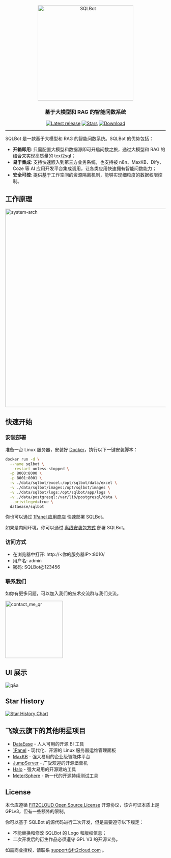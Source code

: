 <p align="center"><img src="https://resource-fit2cloud-com.oss-cn-hangzhou.aliyuncs.com/sqlbot/sqlbot.png" alt="SQLBot" width="300" /></p>
<h3 align="center">基于大模型和 RAG 的智能问数系统</h3>
<p align="center">
  <a href="https://github.com/dataease/SQLBot/releases/latest"><img src="https://img.shields.io/github/v/release/dataease/SQLBot" alt="Latest release"></a>
  <a href="https://github.com/dataease/SQLBot"><img src="https://img.shields.io/github/stars/dataease/SQLBot?color=%231890FF&style=flat-square" alt="Stars"></a>    
  <a href="https://hub.docker.com/r/dataease/SQLbot"><img src="https://img.shields.io/docker/pulls/dataease/sqlbot?label=downloads" alt="Download"></a><br/>

</p>
<hr/>

SQLBot 是一款基于大模型和 RAG 的智能问数系统。SQLBot 的优势包括：

- **开箱即用**: 只需配置大模型和数据源即可开启问数之旅，通过大模型和 RAG 的结合来实现高质量的 text2sql；
- **易于集成**: 支持快速嵌入到第三方业务系统，也支持被 n8n、MaxKB、Dify、Coze 等 AI 应用开发平台集成调用，让各类应用快速拥有智能问数能力；
- **安全可控**: 提供基于工作空间的资源隔离机制，能够实现细粒度的数据权限控制。

## 工作原理

<img width="1189" height="624" alt="system-arch" src="https://github.com/user-attachments/assets/cde40783-369e-493e-bb59-44ce43c2e7c5" />

## 快速开始

### 安装部署

准备一台 Linux 服务器，安装好 [Docker](https://docs.docker.com/get-docker/)，执行以下一键安装脚本：

```bash
docker run -d \
  --name sqlbot \
  --restart unless-stopped \
  -p 8000:8000 \
  -p 8001:8001 \
  -v ./data/sqlbot/excel:/opt/sqlbot/data/excel \
  -v ./data/sqlbot/images:/opt/sqlbot/images \
  -v ./data/sqlbot/logs:/opt/sqlbot/app/logs \
  -v ./data/postgresql:/var/lib/postgresql/data \
  --privileged=true \
  dataease/sqlbot
```

你也可以通过 [1Panel 应用商店](https://apps.fit2cloud.com/1panel) 快速部署 SQLBot。

如果是内网环境，你可以通过 [离线安装包方式](https://community.fit2cloud.com/#/products/sqlbot/downloads) 部署 SQLBot。

### 访问方式

- 在浏览器中打开: http://<你的服务器IP>:8010/
- 用户名: admin
- 密码: SQLBot@123456

### 联系我们

如你有更多问题，可以加入我们的技术交流群与我们交流。

<img width="180" height="180" alt="contact_me_qr" src="https://github.com/user-attachments/assets/2594ff29-5426-4457-b051-279855610030" />

## UI 展示

  <tr>
    <img alt="q&a" src="https://github.com/user-attachments/assets/55526514-52f3-4cfe-98ec-08a986259280"   />
  </tr>

## Star History

[![Star History Chart](https://api.star-history.com/svg?repos=dataease/sqlbot&type=Date)](https://www.star-history.com/#dataease/sqlbot&Date)

## 飞致云旗下的其他明星项目

- [DataEase](https://github.com/dataease/dataease/) - 人人可用的开源 BI 工具
- [1Panel](https://github.com/1panel-dev/1panel/) - 现代化、开源的 Linux 服务器运维管理面板
- [MaxKB](https://github.com/1panel-dev/MaxKB/) - 强大易用的企业级智能体平台
- [JumpServer](https://github.com/jumpserver/jumpserver/) - 广受欢迎的开源堡垒机
- [Halo](https://github.com/halo-dev/halo/) - 强大易用的开源建站工具
- [MeterSphere](https://github.com/metersphere/metersphere/) - 新一代的开源持续测试工具

## License

本仓库遵循 [FIT2CLOUD Open Source License](LICENSE) 开源协议，该许可证本质上是 GPLv3，但有一些额外的限制。

你可以基于 SQLBot 的源代码进行二次开发，但是需要遵守以下规定：

- 不能替换和修改 SQLBot 的 Logo 和版权信息；
- 二次开发后的衍生作品必须遵守 GPL V3 的开源义务。

如需商业授权，请联系 support@fit2cloud.com 。
